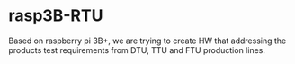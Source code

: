 # rasp3B-RTU
Based on raspberry pi 3B+, we are trying to create HW that addressing the products test requirements from DTU, TTU and FTU production lines.
